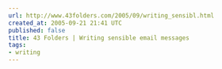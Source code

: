 ```yaml
---
url: http://www.43folders.com/2005/09/writing_sensibl.html
created_at: 2005-09-21 21:41 UTC
published: false
title: 43 Folders | Writing sensible email messages
tags:
- writing
---
```



